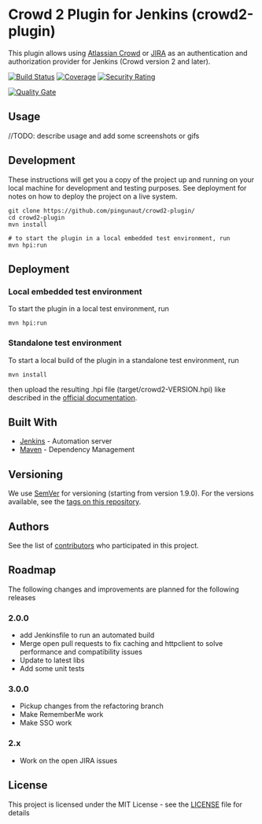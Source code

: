 # Crowd 2 Plugin for Jenkins (crowd2-plugin)

This plugin allows using [Atlassian Crowd](https://www.atlassian.com/software/crowd) or [JIRA](https://www.atlassian.com/software/jira) as an authentication and authorization provider for Jenkins (Crowd version 2 and later). 

[![Build Status](https://ci.jenkins.io/buildStatus/icon?job=Plugins/crowd2-plugin/master)](https://ci.jenkins.io/job/Plugins/job/crowd2-plugin/job/master/)
[![Coverage](https://sonarcloud.io/api/project_badges/measure?project=jenkins-crowd2-plugin&metric=coverage)](https://sonarcloud.io/dashboard?id=jenkins-crowd2-plugin)
[![Security Rating](https://sonarcloud.io/api/project_badges/measure?project=jenkins-crowd2-plugin&metric=security_rating)](https://sonarcloud.io/dashboard?id=jenkins-crowd2-plugin)

[![Quality Gate](https://sonarcloud.io/api/project_badges/quality_gate?project=jenkins-crowd2-plugin)](https://sonarcloud.io/dashboard?id=jenkins-crowd2-plugin)


## Usage
//TODO: describe usage and add some screenshots or gifs


## Development

These instructions will get you a copy of the project up and running on your local machine for development and testing purposes. See deployment for notes on how to deploy the project on a live system.

```
git clone https://github.com/pingunaut/crowd2-plugin/
cd crowd2-plugin
mvn install

# to start the plugin in a local embedded test environment, run
mvn hpi:run
```

## Deployment

### Local embedded test environment

To start the plugin in a local test environment, run
```
mvn hpi:run
```

### Standalone test environment

To start a local build of the plugin in a standalone test environment, run
```
mvn install
```
then upload the resulting .hpi file (target/crowd2-VERSION.hpi) like described in the [official documentation](https://jenkins.io/doc/book/managing/plugins/#advanced-installation).

## Built With

* [Jenkins](https://jenkins.io/) - Automation server
* [Maven](https://maven.apache.org/) - Dependency Management

## Versioning

We use [SemVer](http://semver.org/) for versioning (starting from version 1.9.0). For the versions available, see the [tags on this repository](https://github.com/pingunaut/crowd2-plugin/tags). 

## Authors

See the list of [contributors](https://github.com/jenkinsci/crowd2-plugin/contributors) who participated in this project.

## Roadmap

The following changes and improvements are planned for the following releases

### 2.0.0

* add Jenkinsfile to run an automated build
* Merge open pull requests to fix caching and httpclient to solve performance and compatibility issues
* Update to latest libs
* Add some unit tests

### 3.0.0

* Pickup changes from the refactoring branch
* Make RememberMe work
* Make SSO work

### 2.x

* Work on the open JIRA issues
 
## License

This project is licensed under the MIT License - see the [LICENSE](LICENSE) file for details
